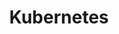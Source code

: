 ---
title: "Kubernetes"
category: "Hosting & Cloud Infrastructure"
image: img/tools/kubernetes.svg
---